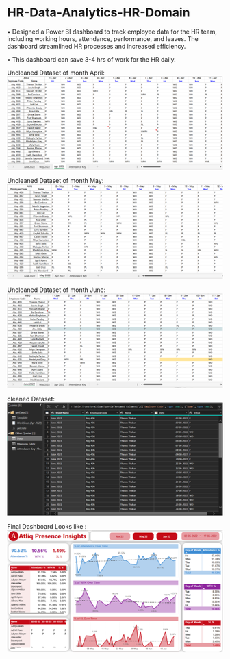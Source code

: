 # HR-Data-Analytics-HR-Domain

•	Designed a Power BI dashboard to track employee data for the HR team, including working hours, attendance, performance, and leaves. 
The dashboard streamlined HR processes and increased efficiency.

•	This dashboard can save 3-4 hrs of work for the HR daily.

Uncleaned Dataset of month April:
![dataset1](https://github.com/Np2002/HR-Data-Analytics-HR-Domain/blob/main/apr%20month%20dataset.png)



Uncleaned Dataset of month May:
![dataset2](https://github.com/Np2002/HR-Data-Analytics-HR-Domain/blob/main/may%20month%20dataset.png)



Uncleaned Dataset of month June:
![dataset3](https://github.com/Np2002/HR-Data-Analytics-HR-Domain/blob/main/june%20month%20dataset%20.png)



cleaned Dataset:
![cleaned_dataset](https://github.com/Np2002/HR-Data-Analytics-HR-Domain/blob/main/cleaned%20dataset%20.png)



Final Dashboard Looks like :
![dashboard](https://github.com/Np2002/HR-Data-Analytics-HR-Domain/blob/main/dashboard%20screenshot.png)
